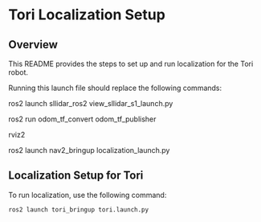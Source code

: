 # Tori Localization Setup

## Overview

This README provides the steps to set up and run localization for the Tori robot.

Running this launch file should replace the following commands:

ros2 launch sllidar_ros2 view_sllidar_s1_launch.py

ros2 run odom_tf_convert odom_tf_publisher

rviz2

ros2 launch nav2_bringup localization_launch.py

## Localization Setup for Tori

To run localization, use the following command:

```
ros2 launch tori_bringup tori.launch.py 


